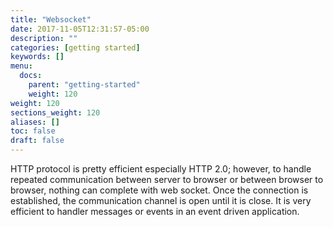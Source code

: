 ```yaml
---
title: "Websocket"
date: 2017-11-05T12:31:57-05:00
description: ""
categories: [getting started]
keywords: []
menu:
  docs:
    parent: "getting-started"
    weight: 120
weight: 120
sections_weight: 120
aliases: []
toc: false
draft: false
---
```


HTTP protocol is pretty efficient especially HTTP 2.0; however, to handle repeated
communication between server to browser or between browser to browser, nothing can
complete with web socket. Once the connection is established, the communication
channel is open until it is close. It is very efficient to handler messages or
events in an event driven application. 